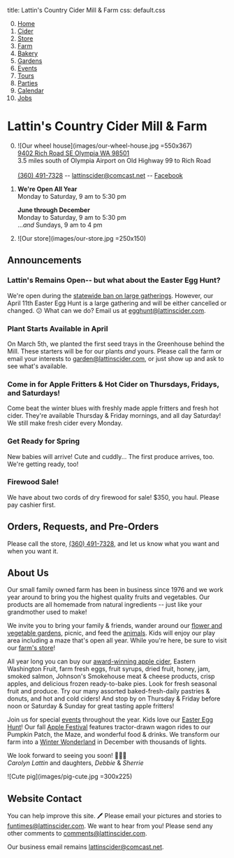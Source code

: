 title: Lattin's Country Cider Mill & Farm
css: default.css

0. [Home](index.html)
1. [Cider](cider.html)
2. [Store](store.html)
3. [Farm](farm.html)
4. [Bakery](bakery.html)
5. [Gardens](gardens.html)
6. [Events](events.html)
7. [Tours](tours.html)
8. [Parties](parties.html)
9. [Calendar](calendar.html)
10. [Jobs](jobs.html)

# Lattin's Country Cider Mill & Farm

0. ![Our wheel house](images/our-wheel-house.jpg =550x367) \
   [9402 Rich Road SE Olympia WA 98501](http://maps.apple.com/?daddr=9402%20Rich%20Road%20SE%20Olympia%20WA%2098501) \
   3.5 miles south of Olympia Airport on Old Highway 99 to Rich Road \
   \
   [(360) 491-7328](tel:+1-360-491-7328) -- lattinscider@comcast.net -- [Facebook](https://www.facebook.com/LattinsCider)

1. **We're Open All Year** \
   Monday to Saturday, 9 am to 5:30 pm

   **June through December** \
   Monday to Saturday, 9 am to 5:30 pm \
   ...*and* Sundays, 9 am to 4 pm

2. ![Our store](images/our-store.jpg =250x150)

## Announcements

### Lattin's Remains Open-- but what about the Easter Egg Hunt?

We're open during the [statewide ban on large gatherings](https://medium.com/wagovernor/inslee-announces-statewide-school-closures-expansion-of-limits-on-large-gatherings-63d442111438#0b80).
However, our April 11th Easter Egg Hunt is a large gathering and will be either cancelled or changed.
&#x1f615;
What can we do?
Email us at egghunt@lattinscider.com.

### Plant Starts Available in April

On March 5th, we planted the first seed trays in the Greenhouse behind the Mill.
These starters will be for our plants *and* yours.
Please call the farm or email your interests to <garden@lattinscider.com>,
or just show up and ask to see what's available.

### Come in for Apple Fritters & Hot Cider on Thursdays, Fridays, and Saturdays!

Come beat the winter blues with freshly made apple fritters and fresh hot cider.
They're available Thursday & Friday mornings, and all day Saturday!
We still make fresh cider every Monday.

### Get Ready for Spring

New babies will arrive!
Cute and cuddly...
The first produce arrives, too.
We're getting ready, too!

### Firewood Sale!

We have about two cords of dry firewood for sale!
$350, you haul.
Please pay cashier first.

## Orders, Requests, and Pre-Orders

Please call the store, [(360) 491-7328](tel:+1-360-491-7328), and let us know what you want and when you want it.

## About Us

Our small family owned farm has been in business since 1976 and we work year around to bring you the highest quality fruits and vegetables.
Our products are all homemade from natural ingredients -- just like your grandmother used to make!

We invite you to bring your family & friends, wander around our [flower and vegetable gardens](gardens.html), picnic, and feed the [animals](farm.html).
Kids will enjoy our play area including a maze that's open all year.
While you're here, be sure to visit our [farm's store](store.html)!

All year long you can buy our [award-winning apple cider](cider.html), Eastern Washington Fruit, farm fresh eggs, fruit syrups, dried fruit, honey, jam, smoked salmon, Johnson's Smokehouse meat & cheese products, crisp apples, and delicious frozen ready-to-bake pies.
Look for fresh seasonal fruit and produce.
Try our many assorted baked-fresh-daily pastries & donuts, and hot and cold ciders!
And stop by on Thursday & Friday before noon or Saturday & Sunday for great tasting apple fritters!

Join us for special [events](events.html) throughout the year.
Kids love our [Easter Egg Hunt](events.html#Easter%20Egg%20Hunt)!
Our fall [Apple Festival](events.html#Apple%20Festival) features tractor-drawn wagon rides to our Pumpkin Patch, the Maze, and wonderful food & drinks.
We transform our farm into a [Winter Wonderland](events.html#Drive%20Through%20Christmas%20Lights) in December with thousands of lights.

We look forward to seeing you soon!
&#x1f469;&#x200d;&#x1f467;&#x200d;&#x1f467; \
*Carolyn Lattin* and daughters, *Debbie* & *Sherrie*

![Cute pig](images/pig-cute.jpg =300x225)

## Website Contact

You can help improve this site.
&#x1f58a;
Please email your pictures and stories to <funtimes@lattinscider.com>.
We want to hear from you!
Please send any other comments to <comments@lattinscider.com>.

Our business email remains <lattinscider@comcast.net>.

